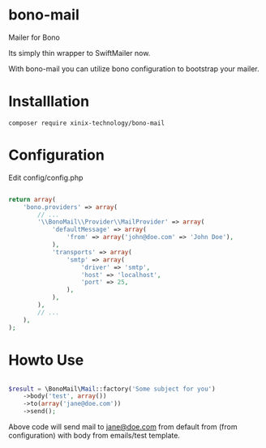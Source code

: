 bono-mail
=========

Mailer for Bono

Its simply thin wrapper to SwiftMailer now.

With bono-mail you can utilize bono configuration to bootstrap your mailer.

# Installlation

```
composer require xinix-technology/bono-mail
```

# Configuration

Edit config/config.php

```php

return array(
    'bono.providers' => array(
        // ...
        '\\BonoMail\\Provider\\MailProvider' => array(
            'defaultMessage' => array(
                'from' => array('john@doe.com' => 'John Doe'),
            ),
            'transports' => array(
                'smtp' => array(
                    'driver' => 'smtp',
                    'host' => 'localhost',
                    'port' => 25,
                ),
            ),
        ),
        // ...
    ),
);


```

# Howto Use

```php

$result = \BonoMail\Mail::factory('Some subject for you')
    ->body('test', array())
    ->to(array('jane@doe.com'))
    ->send();

```

Above code will send mail to jane@doe.com from default from (from configuration)
with body from emails/test template.
